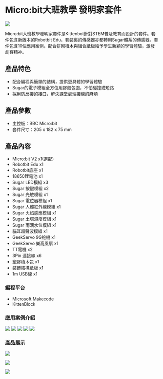 # Micro:bit大班教學 發明家套件

![](./images/1.png)

Micro:bit大班教學發明家套件是Kittenbot針對STEM普及教育而設計的套件。套件包含新版本的Robotbit Edu，套裝裏的傳感器亦都轉用Sugar體系的傳感器。套件包含10個應用案例，配合拼砌積木與組合紙板給予學生新穎的學習體驗，激發創客精神。

## 產品特色

- 配合編程與簡單的結構，提供更具體的學習體驗
- Sugar的電子模組全方位用膠殼包圍，不怕碰撞或短路
- 採用防反接的接口，解決課堂處理接線的麻煩

## 產品參數

- 主控板：BBC Micro:bit
- 套件尺寸：205 x 182 x 75 mm

## 產品內容

- Micro:bit V2 x1(選配)
- Robotbit Edu x1
- Robotbit底座 x1
- 18650鋰電池 x1
- Sugar LED模組 x3
- Sugar 按鍵模組 x2
- Sugar 光敏模組 x1
- Sugar 電位器模組 x1
- Sugar 人體紅外線模組 x1
- Sugar 火焰感應模組 x1
- Sugar 土壤濕度模組 x1
- Sugar 雨滴水位模組 x1
- 貓耳超聲波模組 x1
- GeekServo 9G舵機 x1
- GeekServo 樂高風扇 x1
- TT電機 x2
- 3Pin 連接線 x6
- 塑膠積木包 x1
- 裝飾結構紙板 x1
- 1m USB線 x1

### 編程平台
- Microsoft Makecode
- KittenBlock

### 應用案例介紹

![](./images/7.jpg)
![](./images/8.jpg)
![](./images/9.jpg)
![](./images/10.jpg)
![](./images/11.jpg)

### 產品展示

![](./images/4.jpg)

![](./images/5.jpg)

![](./images/6.jpg)


